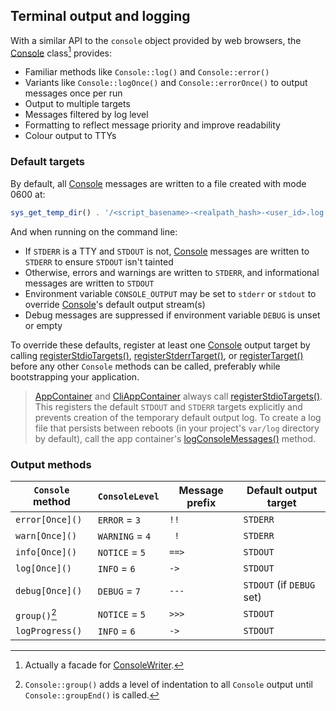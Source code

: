 ## Terminal output and logging

With a similar API to the `console` object provided by web browsers, the
[Console][Console] class[^1] provides:

- Familiar methods like `Console::log()` and `Console::error()`
- Variants like `Console::logOnce()` and `Console::errorOnce()` to output
  messages once per run
- Output to multiple targets
- Messages filtered by log level
- Formatting to reflect message priority and improve readability
- Colour output to TTYs

### Default targets

By default, all [Console][Console] messages are written to a file created with
mode 0600 at:

```php
sys_get_temp_dir() . '/<script_basename>-<realpath_hash>-<user_id>.log'
```

And when running on the command line:

- If `STDERR` is a TTY and `STDOUT` is not, [Console][Console] messages are
  written to `STDERR` to ensure `STDOUT` isn't tainted
- Otherwise, errors and warnings are written to `STDERR`, and informational
  messages are written to `STDOUT`
- Environment variable `CONSOLE_OUTPUT` may be set to `stderr` or `stdout` to
  override [Console][Console]'s default output stream(s)
- Debug messages are suppressed if environment variable `DEBUG` is unset or
  empty

To override these defaults, register at least one [Console][Console] output
target by calling [registerStdioTargets()][registerStdioTargets],
[registerStderrTarget()][registerStderrTarget], or
[registerTarget()][registerTarget] before any other `Console` methods can be
called, preferably while bootstrapping your application.

> [AppContainer][AppContainer] and [CliAppContainer][CliAppContainer] always
> call [registerStdioTargets()][registerStdioTargets]. This registers the
> default `STDOUT` and `STDERR` targets explicitly and prevents creation of the
> temporary default output log. To create a log file that persists between
> reboots (in your project's `var/log` directory by default), call the app
> container's [logConsoleMessages()][logConsoleMessages] method.

### Output methods

| `Console` method | `ConsoleLevel`  | Message prefix | Default output target     |
| ---------------- | --------------- | -------------- | ------------------------- |
| `error[Once]()`  | `ERROR` = `3`   | ` !! `         | `STDERR`                  |
| `warn[Once]()`   | `WARNING` = `4` | `  ! `         | `STDERR`                  |
| `info[Once]()`   | `NOTICE` = `5`  | `==> `         | `STDOUT`                  |
| `log[Once]()`    | `INFO` = `6`    | ` -> `         | `STDOUT`                  |
| `debug[Once]()`  | `DEBUG` = `7`   | `--- `         | `STDOUT` (if `DEBUG` set) |
| `group()`[^2]    | `NOTICE` = `5`  | `>>> `         | `STDOUT`                  |
| `logProgress()`  | `INFO` = `6`    | ` -> `         | `STDOUT`                  |

[^1]: Actually a facade for [ConsoleWriter][ConsoleWriter].

[^2]: `Console::group()` adds a level of indentation to all `Console` output
    until `Console::groupEnd()` is called.


[AppContainer]: https://lkrms.github.io/php-util/classes/Lkrms-Container-AppContainer.html
[CliAppContainer]: https://lkrms.github.io/php-util/classes/Lkrms-Cli-CliAppContainer.html
[Console]: https://lkrms.github.io/php-util/classes/Lkrms-Facade-Console.html
[ConsoleWriter]: https://lkrms.github.io/php-util/classes/Lkrms-Console-ConsoleWriter.html
[logConsoleMessages]: https://lkrms.github.io/php-util/classes/Lkrms-Container-AppContainer.html#method_logConsoleMessages
[registerStderrTarget]: https://lkrms.github.io/php-util/classes/Lkrms-Console-ConsoleWriter.html#method_registerStderrTarget
[registerStdioTargets]: https://lkrms.github.io/php-util/classes/Lkrms-Console-ConsoleWriter.html#method_registerStdioTargets
[registerTarget]: https://lkrms.github.io/php-util/classes/Lkrms-Console-ConsoleWriter.html#method_registerTarget

